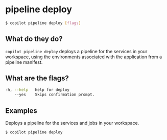 # pipeline deploy
```bash
$ copilot pipeline deploy [flags]
```


## What do they do?
`copilot pipeline deploy` deploys a pipeline for the services in your workspace, using the environments associated with the application from a pipeline manifest.

## What are the flags?
```bash
-h, --help   help for deploy
    --yes    Skips confirmation prompt.
```

## Examples
Deploys a pipeline for the services and jobs in your workspace.
```bash
$ copilot pipeline deploy
```